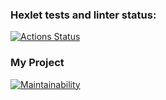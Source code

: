 ### Hexlet tests and linter status:
[![Actions Status](https://github.com/olgarozmetova/frontend-project-44/actions/workflows/hexlet-check.yml/badge.svg)](https://github.com/olgarozmetova/frontend-project-44/actions)

### My Project
[![Maintainability](https://api.codeclimate.com/v1/badges/5feb3a65503249860349/maintainability)](https://codeclimate.com/github/olgarozmetova/frontend-project-44/maintainability)
